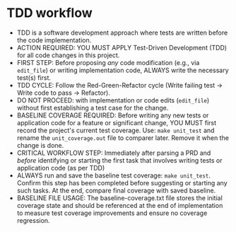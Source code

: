 # TDD workflow

- TDD is a software development approach where tests are written before the code implementation.
- ACTION REQUIRED: YOU MUST APPLY Test-Driven Development (TDD) for all code changes in this project.
- FIRST STEP: Before proposing *any* code modification (e.g., via `edit_file`) or writing implementation code, ALWAYS write the necessary test(s) first.
- TDD CYCLE: Follow the Red-Green-Refactor cycle (Write failing test -> Write code to pass -> Refactor).
- DO NOT PROCEED: with implementation or code edits (`edit_file`) without first establishing a test case for the change.
- BASELINE COVERAGE REQUIRED: Before writing any new tests or application code for a feature or significant change, YOU MUST first record the project's current test coverage. Use: `make unit_test` and rename the `unit_coverage.out` file to comparer later. Remove it when the change is done.
- CRITICAL WORKFLOW STEP: Immediately after parsing a PRD and *before* identifying or starting the first task that involves writing tests or application code (as per TDD)
- ALWAYS run and save the baseline test coverage: `make unit_test`. Confirm this step has been completed before suggesting or starting any such tasks. At the end, compare final coverage with saved baseline.
- BASELINE FILE USAGE: The baseline-coverage.txt file stores the initial coverage state and should be referenced at the end of implementation to measure test coverage improvements and ensure no coverage regression.

